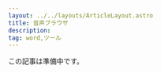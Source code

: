 ```yaml
---
layout: ../../layouts/ArticleLayout.astro
title: 音声ブラウザ
description:
tag: word,ツール
---
```


この記事は準備中です。